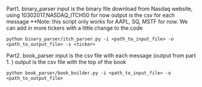 Part1. binary_parser
	input is the binary file download from Nasdaq website, using 10302017.NASDAQ_ITCH50 for now
	output is the csv for each message
	**Note: this script only works for AAPL, SQ, MSTF for now. We can add in more tickers with a little change to the code

	python binary_parser/itch_parser.py -i <path_to_input_file> -o <path_to_output_file> -s <ticker>

Part2. book_parser
	input is the csv file with each message (output from part 1. )
	output is the csv file with the top of the book

	python book_parser/book_builder.py -i <path_to_input_file> -o <path_to_output_file>